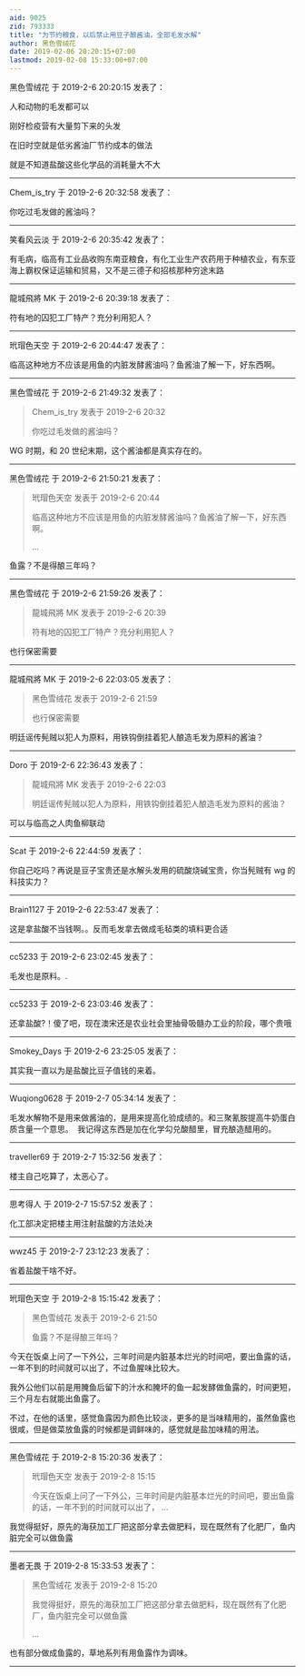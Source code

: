 ```yaml
---
aid: 9025
zid: 793333
title: "为节约粮食，以后禁止用豆子酿酱油，全部毛发水解"
author: 黑色雪绒花
date: 2019-02-06 20:20:15+07:00
lastmod: 2019-02-08 15:33:00+07:00
---
```


黑色雪绒花 于 2019-2-6 20:20:15 发表了：

人和动物的毛发都可以

刚好检疫营有大量剪下来的头发

在旧时空就是低劣酱油厂节约成本的做法

就是不知道盐酸这些化学品的消耗量大不大

---

Chem_is_try 于 2019-2-6 20:32:58 发表了：

你吃过毛发做的酱油吗？

---

笑看风云淡 于 2019-2-6 20:35:42 发表了：

有毛病，临高有工业品收购东南亚粮食，有化工业生产农药用于种植农业，有东亚海上霸权保证运输和贸易，又不是三德子和招核那种穷途末路

---

龍城飛將 MK 于 2019-2-6 20:39:18 发表了：

符有地的囚犯工厂特产？充分利用犯人？

---

玳瑁色天空 于 2019-2-6 20:44:47 发表了：

临高这种地方不应该是用鱼的内脏发酵酱油吗？鱼酱油了解一下，好东西啊。

---

黑色雪绒花 于 2019-2-6 21:49:32 发表了：

> Chem_is_try 发表于 2019-2-6 20:32
>
> 你吃过毛发做的酱油吗？

WG 时期，和 20 世纪末期，这个酱油都是真实存在的。

---

黑色雪绒花 于 2019-2-6 21:50:21 发表了：

> 玳瑁色天空 发表于 2019-2-6 20:44
>
> 临高这种地方不应该是用鱼的内脏发酵酱油吗？鱼酱油了解一下，好东西啊。
>
> ...

鱼露？不是得酿三年吗？

---

黑色雪绒花 于 2019-2-6 21:59:26 发表了：

> 龍城飛將 MK 发表于 2019-2-6 20:39
>
> 符有地的囚犯工厂特产？充分利用犯人？

也行保密需要

---

龍城飛將 MK 于 2019-2-6 22:03:05 发表了：

> 黑色雪绒花 发表于 2019-2-6 21:59
>
> 也行保密需要

明廷谣传髡贼以犯人为原料，用铁钩倒挂着犯人酿造毛发为原料的酱油？

---

Doro 于 2019-2-6 22:36:43 发表了：

> 龍城飛將 MK 发表于 2019-2-6 22:03
>
> 明廷谣传髡贼以犯人为原料，用铁钩倒挂着犯人酿造毛发为原料的酱油？

可以与临高之人肉鱼柳联动

---

Scat 于 2019-2-6 22:44:59 发表了：

你自己吃吗？再说是豆子宝贵还是水解头发用的硫酸烧碱宝贵，你当髡贼有 wg 的科技实力？

---

Brain1127 于 2019-2-6 22:53:47 发表了：

这是拿盐酸不当钱啊。。反而毛发拿去做成毛毡类的填料更合适

---

cc5233 于 2019-2-6 23:02:45 发表了：

毛发也是原料。.

---

cc5233 于 2019-2-6 23:03:46 发表了：

还拿盐酸?！傻了吧，现在澳宋还是农业社会里抽骨吸髓办工业的阶段，哪个贵哦

---

Smokey_Days 于 2019-2-6 23:25:05 发表了：

其实我一直以为是盐酸比豆子值钱的来着。

---

Wuqiong0628 于 2019-2-7 05:34:14 发表了：

毛发水解物不是用来做酱油的，是用来提高化验成绩的。和三聚氰胺提高牛奶蛋白质含量一个意思。&nbsp;&nbsp;我记得这东西是加在化学勾兑酸醋里，冒充酿造醋用的。

---

traveller69 于 2019-2-7 15:32:56 发表了：

楼主自己吃算了，太恶心了。

---

思考得人 于 2019-2-7 15:57:52 发表了：

化工部决定把楼主用注射盐酸的方法处决&nbsp;&nbsp;

---

wwz45 于 2019-2-7 23:12:23 发表了：

省着盐酸干啥不好。

---

玳瑁色天空 于 2019-2-8 15:15:42 发表了：

> 黑色雪绒花 发表于 2019-2-6 21:50
>
> 鱼露？不是得酿三年吗？

今天在饭桌上问了一下外公，三年时间是内脏基本烂光的时间吧，要出鱼露的话，一年不到的时间就可以出了，不过鱼腥味比较大。

我外公他们以前是用腌鱼后留下的汁水和腌坏的鱼一起发酵做鱼露的，时间更短，三个月左右就能出鱼露了。

不过，在他的话里，感觉鱼露因为颜色比较淡，更多的是当味精用的，虽然鱼露也很咸，但是做菜放鱼露的时候都是调鲜味的，感觉就是盐加味精的用法。

---

黑色雪绒花 于 2019-2-8 15:20:36 发表了：

> 玳瑁色天空 发表于 2019-2-8 15:15
>
> 今天在饭桌上问了一下外公，三年时间是内脏基本烂光的时间吧，要出鱼露的话，一年不到的时间就可以出了， ...

我觉得挺好，原先的海获加工厂把这部分拿去做肥料，现在既然有了化肥厂，鱼内脏完全可以做鱼露

---

墨者无畏 于 2019-2-8 15:33:53 发表了：

> 黑色雪绒花 发表于 2019-2-8 15:20
>
> 我觉得挺好，原先的海获加工厂把这部分拿去做肥料，现在既然有了化肥厂，鱼内脏完全可以做鱼露
>
> ...

也有部分做成鱼露的，草地系列有用鱼露作为调味。

---
